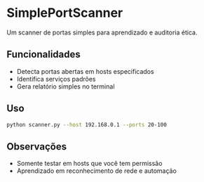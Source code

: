 # SimplePortScanner

Um scanner de portas simples para aprendizado e auditoria ética.

## Funcionalidades
- Detecta portas abertas em hosts especificados
- Identifica serviços padrões
- Gera relatório simples no terminal

## Uso
```bash
python scanner.py --host 192.168.0.1 --ports 20-100
```

## Observações
- Somente testar em hosts que você tem permissão
- Aprendizado em reconhecimento de rede e automação

